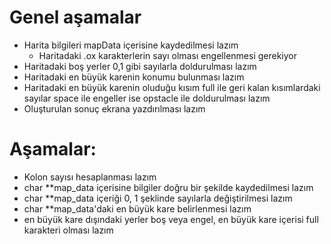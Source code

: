 # Genel aşamalar

* Harita bilgileri mapData içerisine kaydedilmesi lazım
	* Haritadaki .ox karakterlerin sayı olması engellenmesi gerekiyor 
* Haritadaki boş yerler 0,1 gibi sayılarla doldurulması lazım
* Haritadaki en büyük karenin konumu bulunması lazım
* Haritadaki en büyük karenin oluduğu kısım full ile geri kalan
kısımlardaki sayılar space ile engeller ise opstacle ile doldurulması lazım
* Oluşturulan sonuç ekrana yazdırılması lazım

# Aşamalar:
* Kolon sayısı hesaplanması lazım
* char **map_data içerisine bilgiler doğru bir şekilde kaydedilmesi lazım
* char **map_data içeriği 0, 1 şeklinde sayılarla değiştirilmesi lazım
* char **map_data'daki en büyük kare belirlenmesi lazım
* en büyük kare dışındaki yerler boş veya engel, en büyük kare içerisi full karakteri olması lazım